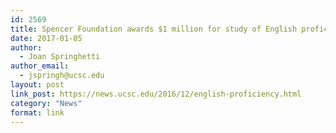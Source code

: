 ```yaml
---
id: 2569
title: Spencer Foundation awards $1 million for study of English proficiency practices
date: 2017-01-05
author:
  - Joan Springhetti
author_email:
  - jspringh@ucsc.edu
layout: post
link_post: https://news.ucsc.edu/2016/12/english-proficiency.html
category: "News"
format: link
---
```

